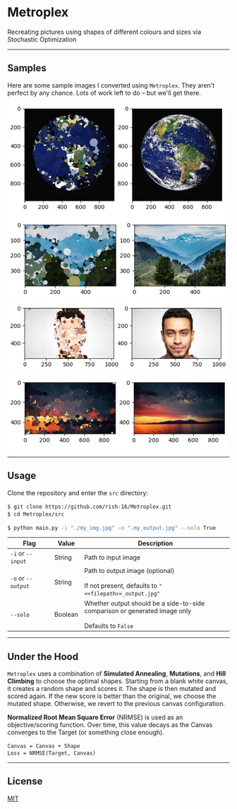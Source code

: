 # Metroplex
Recreating pictures using shapes of different colours and sizes via Stochastic Optimization

---

## Samples

Here are some sample images I converted using `Metroplex`. They aren't perfect by any chance. Lots of work left to do – but we'll get there.

<img src="./assets/earth_redraw.jpg">
<img src="./assets/alps_redraw.jpg">
<img src="./assets/face_redraw.jpg">
<img src="./assets/sky_redraw.jpg">

---

## Usage

Clone the repository and enter the `src` directory:

```bash
$ git clone https://github.com/rish-16/Metroplex.git
$ cd Metroplex/src
```

```bash
$ python main.py -i "./my_img.jpg" -o ".my_output.jpg" --solo True
```

| Flag               | Value   | Description                                                                                              |
|--------------------|---------|----------------------------------------------------------------------------------------------------------|
| `-i` or `--input`  | String  | Path to input image                                                                                      |
| `-o` or `--output` | String  | Path to output image (optional)<br><br>If not present, defaults to `"<<filepath>>_output.jpg"`           |
| `--solo`           | Boolean | Whether output should be a side-to-side<br>comparison or generated image only<br><br>Defaults to `False` |

---

## Under the Hood

`Metroplex` uses a combination of **Simulated Annealing**, **Mutations**, and **Hill Climbing** to choose the optimal shapes. Starting from a blank white canvas, it creates a random shape and scores it. The shape is then mutated and scored again. If the new score is better than the original, we choose the mutated shape. Otherwise, we revert to the previous canvas configuration.

**Normalized Root Mean Square Error** (NRMSE) is used as an objective/scoring function. Over time, this value decays as the Canvas converges to the Target (or something close enough).

```
Canvas = Canvas + Shape
Loss = NRMSE(Target, Canvas)
```

---

## License

[MIT](https://github.com/rish-16/Metroplex/blob/master/LICENSE)